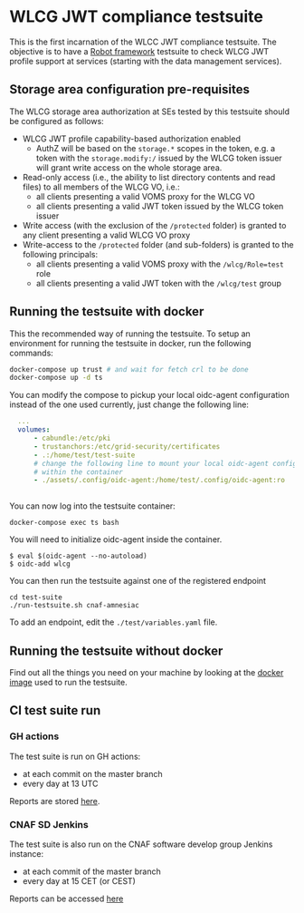 # WLCG JWT compliance testsuite

This is the first incarnation of the WLCC JWT compliance testsuite.
The objective is to have a [Robot framework][robot] testsuite to check WLCG JWT
profile support at services (starting with the data management services).

## Storage area configuration pre-requisites

The WLCG storage area authorization at SEs tested by this testsuite should 
be configured as follows:

- WLCG JWT profile capability-based authorization enabled
  - AuthZ will be based on the `storage.*` scopes in the token, e.g. a token
    with the `storage.modify:/` issued by the WLCG token issuer will grant
    write access on the whole storage area.
- Read-only access (i.e., the ability to list directory contents and
  read files) to all members of the WLCG VO, i.e.:
  - all clients presenting a valid VOMS proxy for the WLCG VO
  - all clients presenting a valid JWT token issued by the WLCG token issuer
- Write access (with the exclusion of the `/protected` folder) is granted
  to any client presenting a valid WLCG VO proxy
- Write-access to the `/protected` folder (and sub-folders) is granted to the following principals:
  - all clients presenting a valid VOMS proxy with the `/wlcg/Role=test` role
  - all clients presenting a valid JWT token with the `/wlcg/test` group

## Running the testsuite with docker

This the recommended way of running the testsuite.
To setup an environment for running the testsuite in docker,
run the following commands:

```bash
docker-compose up trust # and wait for fetch crl to be done
docker-compose up -d ts
```

You can modify the compose to pickup your local oidc-agent configuration
instead of the one used currently, just change the following line:

```yaml
  ...
  volumes:
      - cabundle:/etc/pki
      - trustanchors:/etc/grid-security/certificates
      - .:/home/test/test-suite
      # change the following line to mount your local oidc-agent config 
      # within the container 
      - ./assets/.config/oidc-agent:/home/test/.config/oidc-agent:ro 
      
```

You can now log into the testsuite container:

```
docker-compose exec ts bash
```

You will need to initialize oidc-agent inside the container. 

```
$ eval $(oidc-agent --no-autoload)
$ oidc-add wlcg
```

You can then run the testsuite against one of the registered endpoint

```
cd test-suite
./run-testsuite.sh cnaf-amnesiac
```

To add an endpoint, edit the `./test/variables.yaml` file.

## Running the testsuite without docker

Find out all the things you need on your machine by looking at the [docker
image][docker-image] used to run the testsuite.

## CI test suite run

### GH actions 

The test suite is run on GH actions:

- at each commit on the master branch
- every day at 13 UTC

Reports are stored
[here](https://amnesiac.cloud.cnaf.infn.it:8443/wlcg/jwt-compliance-reports/).

### CNAF SD Jenkins

The test suite is also run on the CNAF software develop group Jenkins instance:

- at each commit of the master branch
- every day at 15 CET (or CEST)

Reports can be accessed
[here](https://ci.cloud.cnaf.infn.it/view/wlcg/job/wlcg-jwt-compliance-tests)

[robot]: https://robotframework.org/
[docker-image]: https://github.com/indigo-iam/robot-framework-docker/blob/main/docker/Dockerfile
